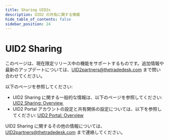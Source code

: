 ```yaml
---
title: Sharing UID2s
description: UID2 の共有に関する情報
hide_table_of_contents: false
sidebar_position: 24
---
```


# UID2 Sharing

このページは、現在限定リリース中の機能をサポートするものです。追加情報や最新のアップデートについては、[UID2partners@thetradedesk.com](mailto:UID2partners@thetradedesk.com) まで問い合わせてください。

以下のページを参照してください:

- UID2 Sharing に関する一般的な情報は、以下のページを参照してください: [UID2 Sharing: Overview ](../sharing/sharing-overview.md)
- UID2 Portal アカウントの設定と共有関係の設定については、以下を参照してください: [UID2 Portal: Overview](../portal/portal-overview.md)


UID2 Sharing に関するその他の情報については、[UID2partners@thetradedesk.com](mailto:UID2partners@thetradedesk.com) まで連絡してください。
